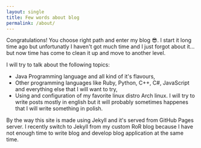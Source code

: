 ```yaml
---
layout: single
title: Few words about blog
permalink: /about/
---
```


 Congratulations! You choose right path and enter my blog :sunglasses:. I start it long time ago but unfortunatly I haven't got much time and I just forgot about it... but now time has come to clean it up and move to another level.

I will try to talk about the following topics:
  * Java Programming language and all kind of it's flavours,
  * Other programming languages like Ruby, Python, C++, C#, JavaScript and everything else that I will want to try,
  * Using and configuration of my favorite linux distro Arch linux.
I will try to write posts mostly in english but it will probably sometimes happenes that I will write something in polish.

By the way this site is made using Jekyll and it's served from GitHub Pages server. I recently switch to Jekyll from my custom RoR blog because I have not enough time to write blog and develop blog application at the same time.

